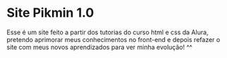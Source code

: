 # Site Pikmin 1.0
Esse é um site feito a partir dos tutorias do curso html e css da Alura, pretendo aprimorar meus conhecimentos no front-end e depois refazer o site com meus novos aprendizados para ver minha evolução! ^^
           
